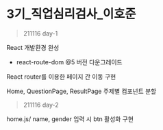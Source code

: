 # 3기_직업심리검사_이호준

> 211116 day-1

React 개발환경 완성
- react-route-dom @5 버전 다운그레이드

React router를 이용한 페이지 간 이동 구현

Home, QuestionPage, ResultPage 주제별 컴포넌트 분할

> 211116 day-2

home.js/ name, gender 입력 시 btn 활성화 구현
